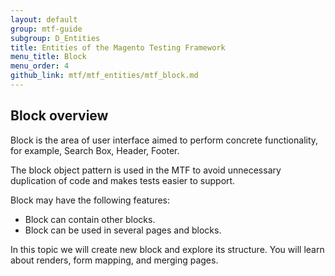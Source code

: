 ```yaml
---
layout: default
group: mtf-guide
subgroup: D_Entities
title: Entities of the Magento Testing Framework
menu_title: Block
menu_order: 4
github_link: mtf/mtf_entities/mtf_block.md
---
```


<h2 id="mtf_block_overview">Block overview</h2>
Block is the area of user interface aimed to perform concrete functionality, for example, Search Box, Header, Footer.

The block object pattern is used in the MTF to avoid unnecessary duplication of code and makes tests easier to support.

Block may have the following features:

- Block can contain other blocks.
- Block can be used in several pages and blocks.

In this topic we will create new block and explore its structure. You will learn about renders, form mapping, and merging pages.